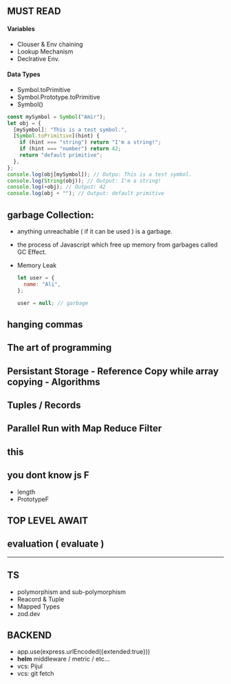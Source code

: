 ## MUST READ

#### Variables

- Clouser & Env chaining
- Lookup Mechanism
- Declrative Env.

#### Data Types

- Symbol.toPrimitive
- Symbol.Prototype.toPrimitive
- Symbol()

```js
const mySymbol = Symbol("Amir");
let obj = {
  [mySymbol]: "This is a test symbol.",
  [Symbol.toPrimitive](hint) {
    if (hint === "string") return "I'm a string!";
    if (hint === "number") return 42;
    return "default primitive";
  },
};
console.log(obj[mySymbol]); // Outpu: This is a test symbol.
console.log(String(obj)); // Output: I'm a string!
console.log(+obj); // Output: 42
console.log(obj + ""); // Output: default primitive
```

## garbage Collection:

- anything unreachable ( if it can be used ) is a garbage.
- the process of Javascript which free up memory from garbages called GC Effect.
- Memory Leak

  ```js
  let user = {
    name: "Ali",
  };

  user = null; // garbage
  ```

## hanging commas

## The art of programming

## Persistant Storage - Reference Copy while array copying - Algorithms

## Tuples / Records

## Parallel Run with Map Reduce Filter

## this

## you dont know js F

- length
- PrototypeF

## TOP LEVEL AWAIT

## evaluation ( evaluate )

---

## TS

- polymorphism and sub-polymorphism
- Reacord & Tuple
- Mapped Types
- zod.dev


## BACKEND

- app.use(express.urlEncoded({extended:true}))
- **helm** middleware / metric / etc...
- vcs: Pijul
- vcs: git fetch <remote> <branch>